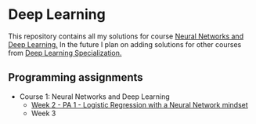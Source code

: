 # Deep Learning
This repository contains all my solutions for course [Neural Networks and Deep Learning.](https://www.coursera.org/learn/neural-networks-deep-learning?specialization=deep-learning) In the future I plan on adding solutions for other courses from [Deep Learning Specialization.](https://www.coursera.org/specializations/deep-learning)

## Programming assignments

- Course 1: Neural Networks and Deep Learning
  - [Week 2 - PA 1 - Logistic Regression with a Neural Network mindset](https://github.com/Tosiaalwayssmile/DeepLearning/tree/main/Neural%20Networks%20and%20Deep%20Learning/Week2/Programming%20Assignments)
  - Week 3
